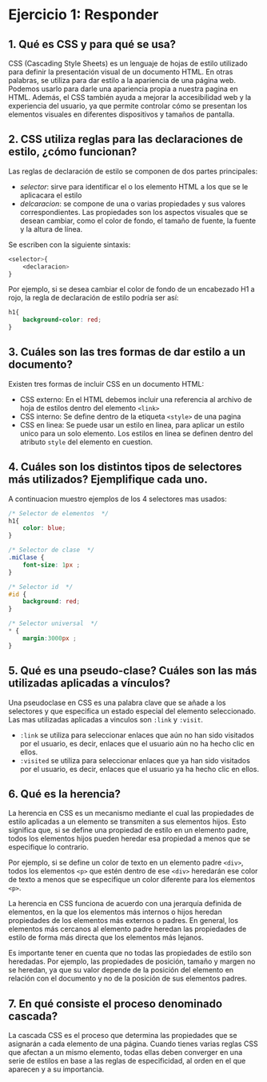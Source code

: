 # Ejercicio 1: Responder 

## 1. Qué es CSS y para qué se usa?

CSS (Cascading Style Sheets) es un lenguaje de hojas de estilo utilizado para definir la presentación visual de un documento HTML. En otras palabras, se utiliza para dar estilo a la apariencia de una página web.
Podemos usarlo para darle una apariencia propia a nuestra pagina en HTML. Además, el CSS también ayuda a mejorar la accesibilidad web y la experiencia del usuario, ya que permite controlar cómo se presentan los elementos visuales en diferentes dispositivos y tamaños de pantalla.


## 2. CSS utiliza reglas para las declaraciones de estilo, ¿cómo funcionan? 
Las reglas de declaración de estilo se componen de dos partes principales:
- *selector*: sirve para identificar el o los elemento HTML a los que se le aplicacara el estilo
- *delcaracion*: se compone de una o varias propiedades y sus valores correspondientes. Las propiedades son los aspectos visuales que se desean cambiar, como el color de fondo, el tamaño de fuente, la fuente y la altura de línea.

Se escriben con la siguiente sintaxis:
```css
<selector>{
    <declaracion>
}
```

Por ejemplo, si se desea cambiar el color de fondo de un encabezado H1 a rojo, la regla de declaración de estilo podría ser así:
```css
h1{
    background-color: red;
}
```


## 3. Cuáles son las tres formas de dar estilo a un documento? 

Existen tres formas de incluir CSS en un documento HTML:
- CSS externo: En el HTML debemos incluir una referencia al archivo de hoja de estilos dentro del elemento `<link>`
- CSS interno: Se define dentro de la etiqueta `<style>` de una pagina
- CSS en linea: Se puede usar un estilo en linea, para aplicar un estilo unico para un solo elemento. Los estilos en linea se definen dentro del atributo `style` del elemento en cuestion.

## 4. Cuáles son los distintos tipos de selectores más utilizados?  Ejemplifique cada uno. 

A continuacion muestro ejemplos de los 4 selectores mas usados:
```css
/* Selector de elementos  */
h1{
    color: blue;
}

/* Selector de clase  */
.miClase { 
    font-size: 1px ;
}

/* Selector id  */
#id {
    background: red; 
}

/* Selector universal  */
* {
    margin:3000px ;
}
```

## 5. Qué es una pseudo-clase? Cuáles son las más utilizadas aplicadas a vínculos? 

Una pseudoclase en CSS es una palabra clave que se añade a los selectores y que especifica un estado especial del elemento seleccionado. Las mas utilizadas aplicadas a vinculos son `:link` y `:visit`.
- `:link` se utiliza para seleccionar enlaces que aún no han sido visitados por el usuario, es decir, enlaces que el usuario aún no ha hecho clic en ellos.
- `:visited` se utiliza para seleccionar enlaces que ya han sido visitados por el usuario, es decir, enlaces que el usuario ya ha hecho clic en ellos.

## 6. Qué es la herencia? 

La herencia en CSS es un mecanismo mediante el cual las propiedades de estilo aplicadas a un elemento se transmiten a sus elementos hijos. Esto significa que, si se define una propiedad de estilo en un elemento padre, todos los elementos hijos pueden heredar esa propiedad a menos que se especifique lo contrario.

Por ejemplo, si se define un color de texto en un elemento padre `<div>`, todos los elementos `<p>` que estén dentro de ese `<div>` heredarán ese color de texto a menos que se especifique un color diferente para los elementos `<p>`.

La herencia en CSS funciona de acuerdo con una jerarquía definida de elementos, en la que los elementos más internos o hijos heredan propiedades de los elementos más externos o padres. En general, los elementos más cercanos al elemento padre heredan las propiedades de estilo de forma más directa que los elementos más lejanos.

Es importante tener en cuenta que no todas las propiedades de estilo son heredadas. Por ejemplo, las propiedades de posición, tamaño y margen no se heredan, ya que su valor depende de la posición del elemento en relación con el documento y no de la posición de sus elementos padres.

## 7. En qué consiste el proceso denominado cascada?

La cascada CSS es el proceso que determina las propiedades que se asignarán a cada elemento de una página. Cuando tienes varias reglas CSS que afectan a un mismo elemento, todas ellas deben converger en una serie de estilos en base a las reglas de especificidad, al orden en el que aparecen y a su importancia.